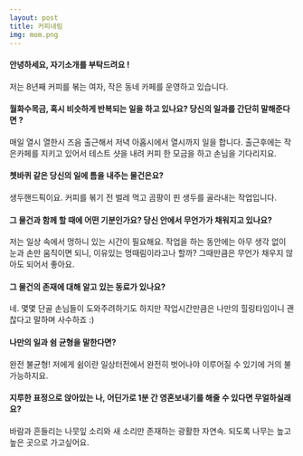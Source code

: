 ```yaml
---
layout: post
title: 커피내림
img: mom.png 
---
```



#### 안녕하세요, 자기소개를 부탁드려요 !

저는 8년째 커피를 볶는 여자, 작은 동네 카페를 운영하고 있습니다.

#### 월화수목금, 혹시 비슷하게 반복되는 일을 하고 있나요? 당신의 일과를 간단히 말해준다면 ?

매일 열시 열한시 즈음 출근해서 저녁 아홉시에서 열시까지 일을 합니다. 출근후에는 작은카페를 지키고 있어서 테스트 샷을 내려 커피 한 모금을 하고 손님을 기다리지요.

#### 쳇바퀴 같은 당신의 일에 틈을 내주는 물건은요?

생두핸드픽이요. 커피를 볶기 전 벌레 먹고 곰팡이 핀 생두를 골라내는 작업입니다.

#### 그 물건과 함께 할 때에 어떤 기분인가요? 당신 안에서 무언가가 채워지고 있나요?

 저는 일상 속에서 멍하니 있는 시간이 필요해요. 작업을 하는 동안에는 아무 생각 없이 눈과 손만 움직이면 되니, 이유있는 멍때림이라고나 할까? 그때만큼은 무언가 채우지 않아도 되어서 좋아요.

#### 그 물건의 존재에 대해 알고 있는 동료가 있나요?

네. 몇몇 단골 손님들이 도와주려하기도 하지만 작업시간만큼은 나만의 힐링타임이니 괜찮다고 말하며 사수하죠 :)

#### 나만의 일과 쉼 균형을 말한다면?

완전 불균형! 저에게 쉼이란 일상터전에서 완전히 벗어나야 이루어질 수 있기에 거의 불가능하지요.

#### 지루한 표정으로 앉아있는 나, 어딘가로 1분 간 영혼보내기를 해줄 수 있다면 무얼하실래요?

바람과 흔들리는 나뭇잎 소리와 새 소리만 존재하는 광활한 자연속. 되도록 나무는 높고 높은 곳으로 가고싶어요.
